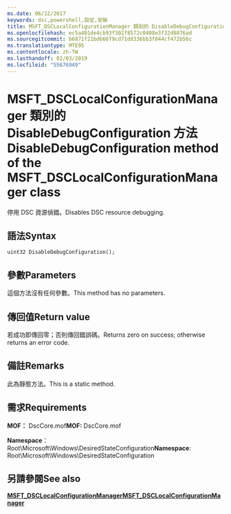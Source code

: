 ```yaml
---
ms.date: 06/12/2017
keywords: dsc,powershell,設定,安裝
title: MSFT_DSCLocalConfigurationManager 類別的 DisableDebugConfiguration 方法
ms.openlocfilehash: ec5a401de4cb93f302f8572c0408e3f32d8876ad
ms.sourcegitcommit: b6871f21bd666f9cd71dd336bb3f844cf472b56c
ms.translationtype: MTE95
ms.contentlocale: zh-TW
ms.lasthandoff: 02/03/2019
ms.locfileid: "55676949"
---
```

# <a name="disabledebugconfiguration-method-of-the-msftdsclocalconfigurationmanager-class"></a><span data-ttu-id="7e1af-103">MSFT_DSCLocalConfigurationManager 類別的 DisableDebugConfiguration 方法</span><span class="sxs-lookup"><span data-stu-id="7e1af-103">DisableDebugConfiguration method of the MSFT_DSCLocalConfigurationManager class</span></span>

<span data-ttu-id="7e1af-104">停用 DSC 資源偵錯。</span><span class="sxs-lookup"><span data-stu-id="7e1af-104">Disables DSC resource debugging.</span></span>

## <a name="syntax"></a><span data-ttu-id="7e1af-105">語法</span><span class="sxs-lookup"><span data-stu-id="7e1af-105">Syntax</span></span>

```mof
uint32 DisableDebugConfiguration();
```

## <a name="parameters"></a><span data-ttu-id="7e1af-106">參數</span><span class="sxs-lookup"><span data-stu-id="7e1af-106">Parameters</span></span>

<span data-ttu-id="7e1af-107">這個方法沒有任何參數。</span><span class="sxs-lookup"><span data-stu-id="7e1af-107">This method has no parameters.</span></span>

## <a name="return-value"></a><span data-ttu-id="7e1af-108">傳回值</span><span class="sxs-lookup"><span data-stu-id="7e1af-108">Return value</span></span>

<span data-ttu-id="7e1af-109">若成功即傳回零；否則傳回錯誤碼。</span><span class="sxs-lookup"><span data-stu-id="7e1af-109">Returns zero on success; otherwise returns an error code.</span></span>

## <a name="remarks"></a><span data-ttu-id="7e1af-110">備註</span><span class="sxs-lookup"><span data-stu-id="7e1af-110">Remarks</span></span>

<span data-ttu-id="7e1af-111">此為靜態方法。</span><span class="sxs-lookup"><span data-stu-id="7e1af-111">This is a static method.</span></span>

## <a name="requirements"></a><span data-ttu-id="7e1af-112">需求</span><span class="sxs-lookup"><span data-stu-id="7e1af-112">Requirements</span></span>

<span data-ttu-id="7e1af-113">**MOF：** DscCore.mof</span><span class="sxs-lookup"><span data-stu-id="7e1af-113">**MOF:** DscCore.mof</span></span>

<span data-ttu-id="7e1af-114">**Namespace**：Root\Microsoft\Windows\DesiredStateConfiguration</span><span class="sxs-lookup"><span data-stu-id="7e1af-114">**Namespace**: Root\Microsoft\Windows\DesiredStateConfiguration</span></span>

## <a name="see-also"></a><span data-ttu-id="7e1af-115">另請參閱</span><span class="sxs-lookup"><span data-stu-id="7e1af-115">See also</span></span>

[<span data-ttu-id="7e1af-116">**MSFT_DSCLocalConfigurationManager**</span><span class="sxs-lookup"><span data-stu-id="7e1af-116">**MSFT_DSCLocalConfigurationManager**</span></span>](msft-dsclocalconfigurationmanager.md)